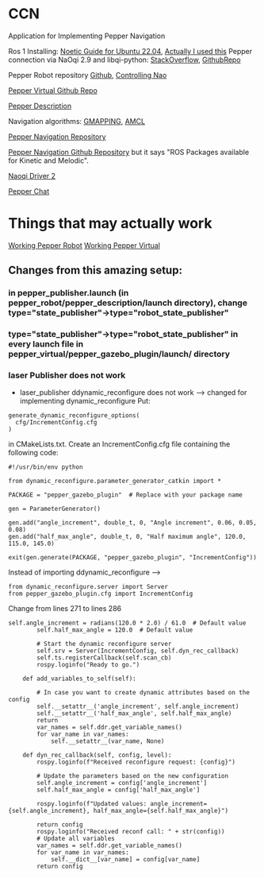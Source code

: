 # CCN
Application for Implementing Pepper Navigation
 
 Ros 1 Installing: [Noetic Guide for Ubuntu 22.04](https://gist.github.com/Meltwin/fe2c15a5d7e6a8795911907f627255e0), [Actually I used this](https://github.com/GNDeSouza/ROS-Noetic-and-Gazebo-in-Ubuntu-22.04)
 Pepper connection via NaOqi 2.9 and libqi-python: [StackOverflow](https://stackoverflow.com/questions/77987028/how-can-i-connect-to-pepper-naoqi-2-9-via-libqi-python), [GithubRepo](https://github.com/aldebaran/libqi-python/issues/22#issuecomment-1941618222)

Pepper Robot repository [Github](https://github.com/ros-naoqi/pepper_robot), [Controlling Nao](https://wiki.ros.org/nao/Tutorials/Getting-Started#Controlling_NAO)

[Pepper Virtual Github Repo](https://github.com/ros-naoqi/pepper_virtual/tree/master)

[Pepper Description](https://github.com/jrl-umi3218/pepper_description)



Navigation algorithms: [GMAPPING](https://wiki.ros.org/gmapping), [AMCL](https://wiki.ros.org/amcl)

[Pepper Navigation Repository](https://www.finnrietz.dev/linux/how-to-pepper-navigation/)

[Pepper Navigation Github Repository](https://github.com/qcr/pepper_navigation) but it says "ROS Packages available for Kinetic and Melodic".

[Naoqi Driver 2](https://github.com/ros-naoqi/naoqi_driver2)

[Pepper Chat](https://github.com/ilabsweden/pepperchat)

# Things that may actually work

[Working Pepper Robot](https://github.com/awesomebytes/pepper_robot)
[Working Pepper Virtual](https://github.com/awesomebytes/pepper_virtual)

## Changes from this amazing setup:
### in pepper_publisher.launch (in pepper_robot/pepper_description/launch directory), change type="state_publisher"->type="robot_state_publisher"
### type="state_publisher"->type="robot_state_publisher" in every launch file in pepper_virtual/pepper_gazebo_plugin/launch/ directory
### laser Publisher does not work
- laser_publisher ddynamic_reconfigure does not work --> changed for implementing dynamic_reconfigure
Put: 
```
generate_dynamic_reconfigure_options(
  cfg/IncrementConfig.cfg
)
```
in CMakeLists.txt.
Create an IncrementConfig.cfg file containing the following code:
```
#!/usr/bin/env python

from dynamic_reconfigure.parameter_generator_catkin import *

PACKAGE = "pepper_gazebo_plugin"  # Replace with your package name

gen = ParameterGenerator()

gen.add("angle_increment", double_t, 0, "Angle increment", 0.06, 0.05, 0.08)
gen.add("half_max_angle", double_t, 0, "Half maximum angle", 120.0, 115.0, 145.0)

exit(gen.generate(PACKAGE, "pepper_gazebo_plugin", "IncrementConfig"))

```

Instead of importing ddynamic_reconfigure -->
```
from dynamic_reconfigure.server import Server
from pepper_gazebo_plugin.cfg import IncrementConfig
```
Change from lines 271 to lines 286
```
self.angle_increment = radians(120.0 * 2.0) / 61.0  # Default value
        self.half_max_angle = 120.0  # Default value
        
        # Start the dynamic reconfigure server
        self.srv = Server(IncrementConfig, self.dyn_rec_callback)
        self.ts.registerCallback(self.scan_cb)
        rospy.loginfo("Ready to go.")

    def add_variables_to_self(self):
         
        # In case you want to create dynamic attributes based on the config
        self.__setattr__('angle_increment', self.angle_increment)
        self.__setattr__('half_max_angle', self.half_max_angle)
        return 
        var_names = self.ddr.get_variable_names()
        for var_name in var_names:
            self.__setattr__(var_name, None)

    def dyn_rec_callback(self, config, level):
        rospy.loginfo(f"Received reconfigure request: {config}")
        
        # Update the parameters based on the new configuration
        self.angle_increment = config['angle_increment']
        self.half_max_angle = config['half_max_angle']
        
        rospy.loginfo(f"Updated values: angle_increment={self.angle_increment}, half_max_angle={self.half_max_angle}")
        
        return config 
        rospy.loginfo("Received reconf call: " + str(config))
        # Update all variables
        var_names = self.ddr.get_variable_names()
        for var_name in var_names:
            self.__dict__[var_name] = config[var_name]
        return config
```
